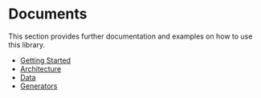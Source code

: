 # Documents
This section provides further documentation and examples on how to use this library.
- [Getting Started](./getting-started.md)
- [Architecture](./architecture.md)
- [Data](./data.md)
- [Generators](./generators.md)